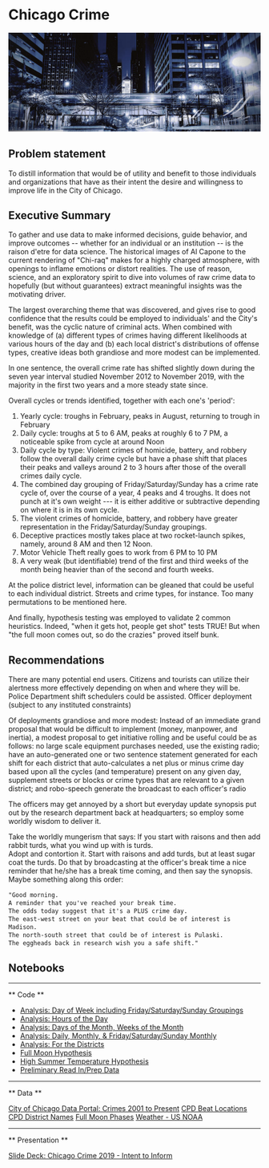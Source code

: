 # Chicago Crime

<img src="./assets/CTA_L_at_speed_looking_south_on_lasalle.png"/>

##  Problem statement

To distill information that would be of utility and benefit to those individuals and organizations that have as their intent the desire and willingness to improve life in the City of Chicago.

## Executive Summary

To gather and use data to make informed decisions, guide behavior, and improve outcomes  --  whether for an individual or an institution -- is the raison d'etre for data science.  The historical images of Al Capone to the current rendering of "Chi-raq" makes for a highly charged atmosphere, with openings to inflame emotions or distort realities.  The use of reason, science, and an exploratory spirit to dive into volumes of raw crime data to hopefully (but without guarantees) extract meaningful insights was the motivating driver.

The largest overarching theme that was discovered, and gives rise to good confidence that the results could be employed to individuals' and the City's benefit,  was the cyclic nature of criminal acts.  When combined with knowledge of (a) different types of crimes having different likelihoods at various hours of the day and (b) each local district's distributions of offense types,  creative ideas both grandiose and more modest can be implemented.

In one sentence, the overall crime rate has shifted slightly down during the seven year interval studied November 2012 to November 2019, with the majority in the first two years and a more steady state since.

Overall cycles or trends identified, together with each one's 'period':

  1) Yearly cycle: troughs in February, peaks in August, returning to trough in February
  2) Daily cycle:  troughs at 5 to 6 AM, peaks at roughly 6 to 7 PM, a noticeable spike from cycle at around Noon
  3) Daily cycle by type:  Violent crimes of homicide, battery, and robbery follow the overall daily crime cycle but have a phase shift
        that places their peaks and valleys around 2 to 3 hours after those of the overall crimes daily cycle.
  4) The combined day grouping of Friday/Saturday/Sunday has a crime rate cycle of, over the course of a year, 4 peaks and 4 troughs. It does not punch at it's own weight --- it is either additive or subtractive depending on where it is in its own cycle.
  5) The violent crimes of homicide, battery, and robbery have greater representation in the Friday/Saturday/Sunday groupings.
  6) Deceptive practices mostly takes place at two rocket-launch spikes, namely, around 8 AM and then 12 Noon.
  7) Motor Vehicle Theft really goes to work from 6 PM to 10 PM
  8) A very weak (but identifiable) trend of the first and third weeks of the month being heavier than of the second and fourth weeks.

  At the police district level, information can be gleaned that could be useful to each individual district. Streets and crime types, for instance.  Too many permutations to be mentioned here.

  And finally, hypothesis testing was employed to validate 2 common heuristics.  Indeed, "when it gets hot, people get shot" tests TRUE! But when "the full moon comes out, so do the crazies" proved itself bunk.


## Recommendations

There are many potential end users.
  Citizens and tourists can utilize their alertness more effectively depending on when and where they will be.
  Police Department shift schedulers could be assisted.
  Officer deployment (subject to any instituted constraints)

Of deployments grandiose and more modest:
  Instead of an immediate grand proposal that would be difficult to implement (money, manpower, and inertia), a modest proposal to get initiative rolling and be useful could be as follows:  no large scale equipment purchases needed, use the existing radio;  have an auto-generated one or two sentence statement generated for each shift for each district that auto-calculates a net plus or minus crime day based upon all the cycles (and temperature) present on any given day, supplement streets or blocks or crime types that are relevant to a given district; and robo-speech generate the broadcast to each officer's radio

  The officers may get annoyed by a short but everyday update synopsis put out by the research department back at headquarters;  so employ some worldly wisdom to deliver it.  

  Take the worldly mungerism that says:  If you start with raisons and then add rabbit turds, what you wind up with is turds.  
  Adopt and contortion it.  Start with raisons and add turds, but at least sugar coat the turds.  Do that by broadcasting at the officer's break time a nice reminder that he/she has a break time coming, and then say the synopsis. Maybe something along this order:

    "Good morning.  
    A reminder that you've reached your break time.
    The odds today suggest that it's a PLUS crime day.
    The east-west street on your beat that could be of interest is Madison.
    The north-south street that could be of interest is Pulaski.
    The eggheads back in research wish you a safe shift."




  ## Notebooks

  ---
  ** Code **
  * [Analysis: Day of Week including Friday/Saturday/Sunday Groupings](code/analysis_1_day_of_week_especially_fri_sat_sun.ipynb)
  * [Analysis: Hours of the Day](code/analysis_2_hours_of_the_day.ipynb)
  * [Analysis: Days of the Month,  Weeks of the Month](code/analysis_3_days_of_the_month_weeks_of_the_month.ipynb)
  * [Analysis: Daily, Monthly, & Friday/Saturday/Sunday Monthly](code/analysis_4_daily_monthly_fri_sat_sun_crime_rates.ipynb)
  * [Analysis: For the Districts](code/analysis_5_for_the_districts.ipynb)
  * [Full Moon Hypothesis](code/full_moon_hypothesis_test.ipynb)
  * [High Summer Temperature Hypothesis](code/high_summer_temperature_hypothesis_test.ipynb)
  * [Preliminary Read In/Prep Data](code/prelim_read_prep_data.ipynb)

---
** Data **

[City of Chicago Data Portal: Crimes 2001 to Present](https://data.cityofchicago.org/Public-Safety/Crimes-2001-to-present/ijzp-q8t2)
[CPD Beat Locations](data/CPD_beat_locations.csv)
[CPD District Names](data/CPD_districts_by_neighborhood.csv)
[Full Moon Phases](data/moons_file.csv)
[Weather - US NOAA](data/noaa_weather_us.csv)

---
** Presentation **

[Slide Deck: Chicago Crime 2019 - Intent to Inform](Chicago_Crime.pdf)
